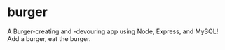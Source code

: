 # burger

A Burger-creating and -devouring app using Node, Express, and MySQL! Add a burger, eat the burger.
